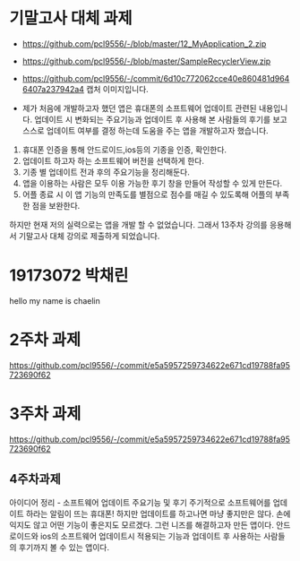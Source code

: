 # 기말고사 대체 과제

 - https://github.com/pcl9556/-/blob/master/12_MyApplication_2.zip

 - https://github.com/pcl9556/-/blob/master/SampleRecyclerView.zip
 
 - https://github.com/pcl9556/-/commit/6d10c772062cce40e860481d9646407a237942a4 캡처 이미지입니다.
 
 - 제가 처음에 개발하고자 했던 앱은 휴대폰의 소프트웨어 업데이트 관련된 내용입니다.
 업데이트 시 변화되는 주요기능과 업데이트 후 사용해 본 사람들의 후기를 보고 스스로 업데이트 여부를 결정 하는데 도움을 주는 앱을 개발하고자 했습니다.
 
 1. 휴대폰 인증을 통해 안드로이드,ios등의 기종을 인증, 확인한다.
 2. 업데이트 하고자 하는 소프트웨어 버전을 선택하게 한다.
 3. 기종 별 업데이트 전과 후의 주요기능을 정리해둔다.
 4. 앱을 이용하는 사람은 모두 이용 가능한 후기 창을 만들어 작성할 수 있게 만든다.
 5. 어플 종료 시 이 앱 기능의 만족도를 별점으로 점수를 매길 수 있도록해 어플의 부족한 점을 보완한다.
 
 하지만 현재 저의 실력으로는 앱을 개발 할 수 없었습니다.
 그래서 13주차 강의를 응용해서 기말고사 대체 강의로 제출하게 되었습니다.

# 19173072 박채린

hello my name is chaelin

# 2주차 과제
https://github.com/pcl9556/-/commit/e5a5957259734622e671cd19788fa95723690f62

# 3주차 과제
https://github.com/pcl9556/-/commit/e5a5957259734622e671cd19788fa95723690f62

## 4주차과제
아이디어 정리 - 소프트웨어 업데이트 주요기능 및 후기
주기적으로 소프트웨어를 업데이트 하라는 알림이 뜨는 휴대폰!
하지만 업데이트를 하고나면 마냥 좋지만은 않다. 손에 익지도 않고 어떤 기능이 좋은지도 모르겠다.
그런 니즈를 해결하고자 만든 앱이다.
안드로이드와 ios의 소프트웨어 업데이트시 적용되는 기능과 업데이트 후 사용하는 사람들의 후기까지 볼 수 있는 앱이다.

